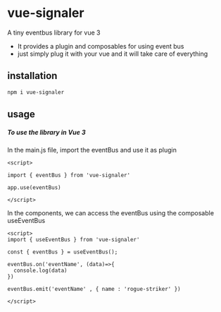 # vue-signaler

A tiny eventbus library for vue 3

- It provides a plugin and composables for using event bus
- just simply plug it with your vue and it will take care of everything

## installation 
```sh
npm i vue-signaler
```

## usage

##### To use the library in Vue 3

In the main.js file, import the eventBus and use it as plugin

```vue
<script>

import { eventBus } from 'vue-signaler'

app.use(eventBus)

</script>
```

In the components, we can access the eventBus using the composable
useEventBus

```vue
<script>
import { useEventBus } from 'vue-signaler'

const { eventBus } = useEventBus();

eventBus.on('eventName', (data)=>{
  console.log(data)
})

eventBus.emit('eventName' , { name : 'rogue-striker' })

</script>
```
